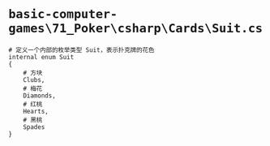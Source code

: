 # `basic-computer-games\71_Poker\csharp\Cards\Suit.cs`

```
# 定义一个内部的枚举类型 Suit，表示扑克牌的花色
internal enum Suit
{
    # 方块
    Clubs,
    # 梅花
    Diamonds,
    # 红桃
    Hearts,
    # 黑桃
    Spades
}
```